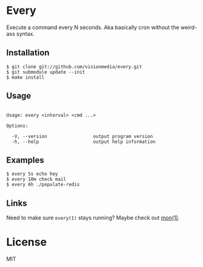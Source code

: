 
# Every

  Execute a command every N seconds. Aka basically
  cron without the weird-ass syntax.

## Installation

```
$ git clone git://github.com/visionmedia/every.git
$ git submodule update --init
$ make install
```

## Usage

```

Usage: every <interval> <cmd ...>

Options:

  -V, --version                 output program version
  -h, --help                    output help information

```

## Examples

```
$ every 5s echo hey
$ every 10m check mail
$ every 6h ./populate-redis
```

## Links

  Need to make sure `every(1)` stays running? Maybe
  check out [mon(1)](https://github.com/visionmedia/mon).

# License

  MIT
